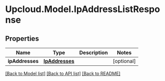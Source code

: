 # Upcloud.Model.IpAddressListResponse
## Properties

Name | Type | Description | Notes
------------ | ------------- | ------------- | -------------
**ipAddresses** | [**IpAddresses**](IpAddresses.md) |  | [optional] 

[[Back to Model list]](../README.md#documentation-for-models) [[Back to API list]](../README.md#documentation-for-api-endpoints) [[Back to README]](../README.md)

